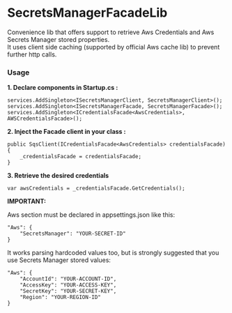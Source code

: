 # SecretsManagerFacadeLib
Convenience lib that offers support to retrieve Aws Credentials and Aws Secrets Manager stored properties.  
It uses client side caching (supported by official Aws cache lib) to prevent further http calls.

### Usage ###

**1. Declare components in Startup.cs :**

```
services.AddSingleton<ISecretsManagerClient, SecretsManagerClient>();
services.AddSingleton<ISecretsManagerFacade, SecretsManagerFacade>();
services.AddSingleton<ICredentialsFacade<AwsCredentials>, AWSCredentialsFacade>();
```

**2. Inject the Facade client in your class :**

```
public SqsClient(ICredentialsFacade<AwsCredentials> credentialsFacade)
{
    _credentialsFacade = credentialsFacade;
}
```

**3. Retrieve the desired credentials**

```
var awsCredentials = _credentialsFacade.GetCredentials();
```


**IMPORTANT:**

Aws section must be declared in appsettings.json like this:

```
"Aws": {
    "SecretsManager": "YOUR-SECRET-ID"
}
```

It works parsing hardcoded values too, but is strongly suggested that you use Secrets Manager stored values:

```
"Aws": {
    "AccountId": "YOUR-ACCOUNT-ID",
    "AccessKey": "YOUR-ACCESS-KEY",
    "SecretKey": "YOUR-SECRET-KEY",
    "Region": "YOUR-REGION-ID"
}
```
